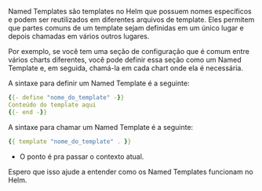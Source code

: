 Named Templates são templates no Helm que possuem nomes específicos e podem ser reutilizados em diferentes arquivos de template. Eles permitem que partes comuns de um template sejam definidas em um único lugar e depois chamadas em vários outros lugares.

Por exemplo, se você tem uma seção de configuração que é comum entre vários charts diferentes, você pode definir essa seção como um Named Template e, em seguida, chamá-la em cada chart onde ela é necessária.

A sintaxe para definir um Named Template é a seguinte:

~~~~YAML
{{- define "nome_do_template" -}}
Conteúdo do template aqui
{{- end -}}
~~~~

A sintaxe para chamar um Named Template é a seguinte:

~~~~YAML
{{ template "nome_do_template" . }}
~~~~

- O ponto é pra passar o contexto atual.

Espero que isso ajude a entender como os Named Templates funcionam no Helm.